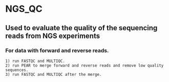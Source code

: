 # NGS_QC

## Used to evaluate the quality of the sequencing reads from NGS experiments
### For data with forward and reverse reads.
    1) run FASTQC and MULTIQC.
    2) run PEAR to merge forward and reverse reads and remove low quality sequences.
    3) run FASTQC and MULTIQC after the merge.
